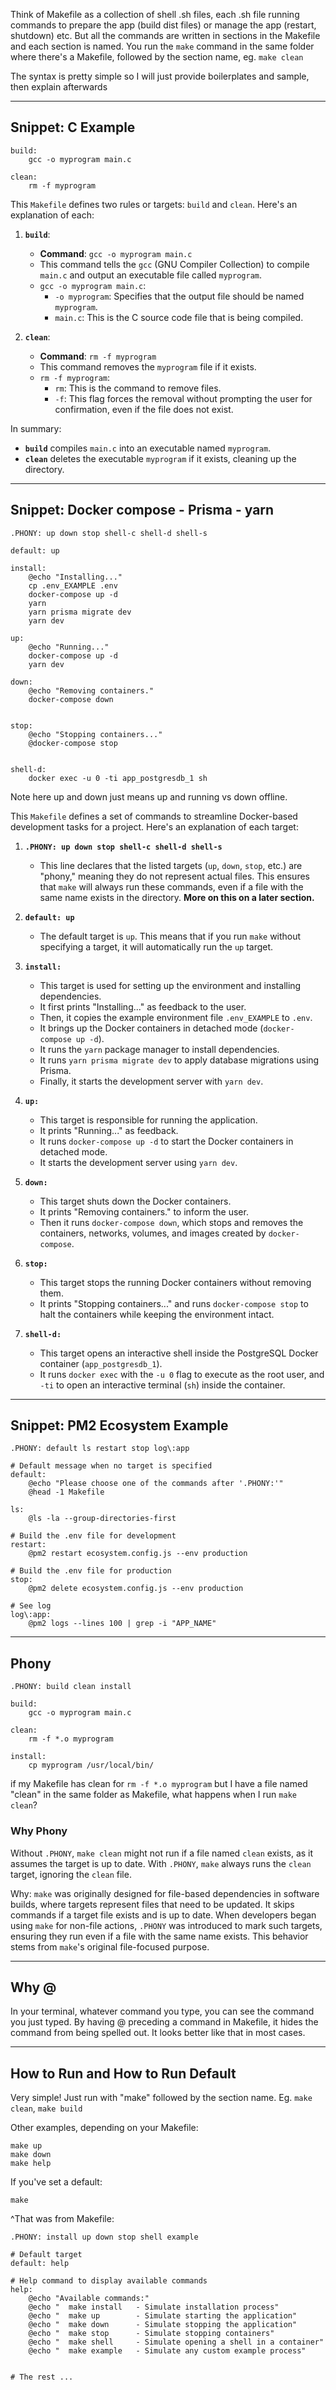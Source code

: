 Think of Makefile as a collection of shell .sh files, each .sh file running commands to prepare the app (build dist files) or manage the app (restart, shutdown) etc. But all the commands are written in sections in the Makefile and each section is named. You run the `make` command in the same folder where there's a Makefile, followed by the section name, eg. `make clean`

The syntax is pretty simple so I will just provide boilerplates and sample, then explain afterwards

---

## Snippet: C Example

```
build:
    gcc -o myprogram main.c

clean:
    rm -f myprogram
```

This `Makefile` defines two rules or targets: `build` and `clean`. Here's an explanation of each:

1. **`build`**:
   - **Command**: `gcc -o myprogram main.c`
   - This command tells the `gcc` (GNU Compiler Collection) to compile `main.c` and output an executable file called `myprogram`. 
   - `gcc -o myprogram main.c`:
     - `-o myprogram`: Specifies that the output file should be named `myprogram`.
     - `main.c`: This is the C source code file that is being compiled.

2. **`clean`**:
   - **Command**: `rm -f myprogram`
   - This command removes the `myprogram` file if it exists.
   - `rm -f myprogram`:
     - `rm`: This is the command to remove files.
     - `-f`: This flag forces the removal without prompting the user for confirmation, even if the file does not exist.

In summary:
- **`build`** compiles `main.c` into an executable named `myprogram`.
- **`clean`** deletes the executable `myprogram` if it exists, cleaning up the directory.

---

## Snippet: Docker compose - Prisma - yarn

```
.PHONY: up down stop shell-c shell-d shell-s  
  
default: up  
  
install:  
	@echo "Installing..."  
	cp .env_EXAMPLE .env  
	docker-compose up -d  
	yarn   
	yarn prisma migrate dev  
	yarn dev  
	  
up:  
	@echo "Running..."  
	docker-compose up -d  
	yarn dev  
	  
down:  
	@echo "Removing containers."  
	docker-compose down  
  
  
stop:  
	@echo "Stopping containers..."  
	@docker-compose stop  
  
  
shell-d:  
	docker exec -u 0 -ti app_postgresdb_1 sh
```

Note here up and down just means up and running vs down offline.


This `Makefile` defines a set of commands to streamline Docker-based development tasks for a project. Here's an explanation of each target:

1. **`.PHONY: up down stop shell-c shell-d shell-s`**
   - This line declares that the listed targets (`up`, `down`, `stop`, etc.) are "phony," meaning they do not represent actual files. This ensures that `make` will always run these commands, even if a file with the same name exists in the directory. **More on this on a later section.**

2. **`default: up`**
   - The default target is `up`. This means that if you run `make` without specifying a target, it will automatically run the `up` target.

3. **`install:`**
   - This target is used for setting up the environment and installing dependencies.
   - It first prints "Installing..." as feedback to the user.
   - Then, it copies the example environment file `.env_EXAMPLE` to `.env`.
   - It brings up the Docker containers in detached mode (`docker-compose up -d`).
   - It runs the `yarn` package manager to install dependencies.
   - It runs `yarn prisma migrate dev` to apply database migrations using Prisma.
   - Finally, it starts the development server with `yarn dev`.

4. **`up:`**
   - This target is responsible for running the application.
   - It prints "Running..." as feedback.
   - It runs `docker-compose up -d` to start the Docker containers in detached mode.
   - It starts the development server using `yarn dev`.

5. **`down:`**
   - This target shuts down the Docker containers.
   - It prints "Removing containers." to inform the user.
   - Then it runs `docker-compose down`, which stops and removes the containers, networks, volumes, and images created by `docker-compose`.

6. **`stop:`**
   - This target stops the running Docker containers without removing them.
   - It prints "Stopping containers..." and runs `docker-compose stop` to halt the containers while keeping the environment intact.

7. **`shell-d:`**
   - This target opens an interactive shell inside the PostgreSQL Docker container (`app_postgresdb_1`).
   - It runs `docker exec` with the `-u 0` flag to execute as the root user, and `-ti` to open an interactive terminal (`sh`) inside the container.


---

## Snippet: PM2 Ecosystem Example

```
.PHONY: default ls restart stop log\:app

# Default message when no target is specified
default:
	@echo "Please choose one of the commands after '.PHONY:'"
	@head -1 Makefile

ls:
	@ls -la --group-directories-first

# Build the .env file for development
restart:
	@pm2 restart ecosystem.config.js --env production

# Build the .env file for production
stop:
	@pm2 delete ecosystem.config.js --env production

# See log
log\:app:
	@pm2 logs --lines 100 | grep -i "APP_NAME"

```

---

## Phony

```
.PHONY: build clean install

build:
    gcc -o myprogram main.c

clean:
    rm -f *.o myprogram

install:
    cp myprogram /usr/local/bin/
```

if my Makefile has clean for `rm -f *.o myprogram` but I have a file named "clean" in the same folder as Makefile, what happens when I run `make clean`?

### Why Phony

Without `.PHONY`, `make clean` might not run if a file named `clean` exists, as it assumes the target is up to date. With `.PHONY`, `make` always runs the `clean` target, ignoring the `clean` file.

Why: `make` was originally designed for file-based dependencies in software builds, where targets represent files that need to be updated. It skips commands if a target file exists and is up to date. When developers began using `make` for non-file actions, `.PHONY` was introduced to mark such targets, ensuring they run even if a file with the same name exists. This behavior stems from `make`'s original file-focused purpose.

---

## Why @


In your terminal, whatever command you type, you can see the command you just typed. By having @ preceding a command in Makefile, it hides the command from being spelled out. It looks better like that in most cases.

---

## How to Run and How to Run Default

Very simple! Just run with "make" followed by the section name. Eg. `make clean`, `make build`

Other examples, depending on your Makefile:
```
make up  
make down  
make help
```

If you've set a default:
```
make
```

^That was from Makefile:
```
.PHONY: install up down stop shell example  
  
# Default target  
default: help

# Help command to display available commands  
help:  
	@echo "Available commands:"  
	@echo "  make install   - Simulate installation process"  
	@echo "  make up        - Simulate starting the application"  
	@echo "  make down      - Simulate stopping the application"  
	@echo "  make stop      - Simulate stopping containers"  
	@echo "  make shell     - Simulate opening a shell in a container"  
	@echo "  make example   - Simulate any custom example process"
	
	
# The rest ...

```

